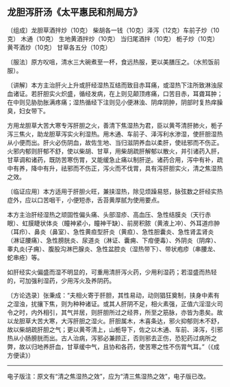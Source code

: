## 龙胆泻肝汤《太平惠民和剂局方》

〔组成〕龙胆草酒拌炒（10克） 柴胡各一钱（10克）泽泻（12克）车前子炒（10克） 木通（10克） 生地黄酒拌炒（10克） 当归尾酒拌（10克） 栀子炒（10克） 黄芩酒炒（10克） 甘草各五分（10克）

〔服法〕原方㕮咀，清水三大碗煮至一杯，食远热服，更以美膳压之。（水煎饭前服）。

〔讲解〕本方主治肝火上升或肝经湿热互结而致目赤耳痛，或湿热下注所致淋浊尿血诸证。若肝胆实火炽盛，循经发病，在上则见颠顶疼痛，口苦目赤，耳聋耳肿；在中则见胁肋胀满疼痛；湿热循经下注则见小便淋浊、阴痒阴肿，阴部时复热痒臊臭，妇女带下。

方用龙胆草大苦大寒专泻肝胆之火，善清下焦湿热为君，臣以黄芩清肝肺火，栀子泻三焦火，助龙胆草泻实火利湿热。用木通、车前子、泽泻利水渗湿，使肝胆湿热从小便而出。肝火必伤阴血，故佐生地、当归滋阴养血以柔肝，使祛邪而不伤正。火邪内郁则肝郁不舒，使以柴胡、甘草，用柴胡疏肝解郁以散火，并引诸药入肝，甘草调和诸药，既防苦寒伤胃，又能缓急止痛以制肝逆。诸药合用，泻中有补，疏中有养，降中有升，祛邪而不伤正，泻火而不伐胃，具有泻肝胆实火，清之焦湿热之效。

〔临证应用〕本方适用于肝胆火旺，兼挟湿热，除见烦躁易怒，脉弦数之肝经实热症外，应以口苦咽干，小便短赤，舌苔黄厚腻为使用要点。

本方主治肝经湿热之顽固性偏头痛、头部湿疹、高血压、急性结膜炎（天行赤眼）、虹膜睫状体炎（瞳神紧小，瞳神干缺）、前房积脓（黄液上冲）、外耳道疖肿（耳疖）、鼻炎（鼻室）、急性黄疸型肝炎（黄疸）、急性胆囊炎、急性肾盂肾炎（淋证腰痛）、急性膀胱炎、尿道炎（淋证、囊痈、下疳便毒）、外阴炎（阴痒）、睾丸炎(子痈）、腹股沟淋巴腺炎、急性盆腔炎（湿热带下）、带状疱疹（串腰龙、蛇串疮）等。

如肝经实火偏盛而湿不明显的，可重用清肝泻火药，少用利湿药；若湿盛而热轻的，可加强利湿药，少用泻火及养阴药。

〔方论选录〕张秉成：“夫相火寄于肝胆，其性易动，动则猖狂奠制，挟身中素有之湿浊，扰攘下焦，则为种种诸证。或其人肝阴不足，相火素强，正值六淫湿火司令之时，内外相引，其气并居，则肝胆所过之经界，所至之筋脉，亦皆为患矣。故以龙胆草大苦大寒，大泻肝胆之湿火。肝胆属木，木喜条达，邪火抑郁则木不舒，故以柴胡疏肝胆之气；更以黄芩清上，山栀导下，佐之以木通、车前、泽泻，引邪热从小肠膀胱而出。古人治病，泻邪必兼顾正，否则邪去正伤，恐犯药过病所之弊，故以归地养肝血，甘草缓中气，且协和各药，使苦寒之性不伤胃气耳。”（《成方便读》）

------

电子版注：原文有“清之焦湿热之效”，应为“清三焦湿热之效”，电子版已改。
